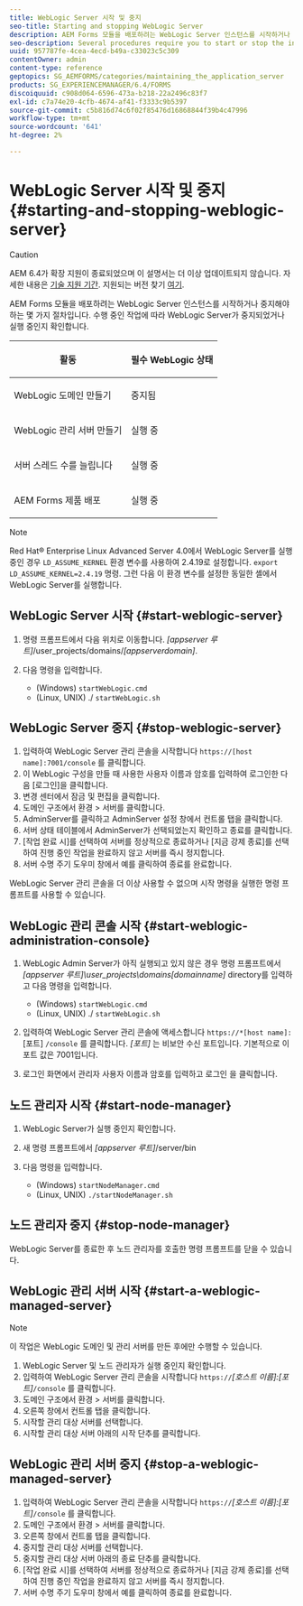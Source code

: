 ```yaml
---
title: WebLogic Server 시작 및 중지
seo-title: Starting and stopping WebLogic Server
description: AEM Forms 모듈을 배포하려는 WebLogic Server 인스턴스를 시작하거나 중지해야 하는 몇 가지 절차입니다. 이 문서에서는 WebLogic Server를 시작하고 중지하는 방법에 대해 설명합니다.
seo-description: Several procedures require you to start or stop the instance of WebLogic Server where you want to deploy AEM forms modules. This document describes how to start and stop the WebLogic Server.
uuid: 957787fe-4cea-4ecd-b49a-c33023c5c309
contentOwner: admin
content-type: reference
geptopics: SG_AEMFORMS/categories/maintaining_the_application_server
products: SG_EXPERIENCEMANAGER/6.4/FORMS
discoiquuid: c908d064-6596-473a-b218-22a2496c83f7
exl-id: c7a74e20-4cfb-4674-af41-f3333c9b5397
source-git-commit: c5b816d74c6f02f85476d16868844f39b4c47996
workflow-type: tm+mt
source-wordcount: '641'
ht-degree: 2%

---
```


# WebLogic Server 시작 및 중지 {#starting-and-stopping-weblogic-server}

>[!CAUTION]
>
>AEM 6.4가 확장 지원이 종료되었으며 이 설명서는 더 이상 업데이트되지 않습니다. 자세한 내용은 [기술 지원 기간](https://helpx.adobe.com/kr/support/programs/eol-matrix.html). 지원되는 버전 찾기 [여기](https://experienceleague.adobe.com/docs/).

AEM Forms 모듈을 배포하려는 WebLogic Server 인스턴스를 시작하거나 중지해야 하는 몇 가지 절차입니다. 수행 중인 작업에 따라 WebLogic Server가 중지되었거나 실행 중인지 확인합니다.

<table> 
 <thead> 
  <tr> 
   <th><p>활동</p></th> 
   <th><p>필수 WebLogic 상태</p></th> 
  </tr> 
 </thead> 
 <tbody>
  <tr> 
   <td><p>WebLogic 도메인 만들기</p></td> 
   <td><p>중지됨</p></td> 
  </tr> 
  <tr> 
   <td><p>WebLogic 관리 서버 만들기</p></td> 
   <td><p>실행 중</p></td> 
  </tr> 
  <tr> 
   <td><p>서버 스레드 수를 늘립니다</p></td> 
   <td><p>실행 중</p></td> 
  </tr> 
  <tr> 
   <td><p>AEM Forms 제품 배포</p></td> 
   <td><p>실행 중</p></td> 
  </tr> 
 </tbody> 
</table>

>[!NOTE]
>
>Red Hat® Enterprise Linux Advanced Server 4.0에서 WebLogic Server를 실행 중인 경우 `LD_ASSUME_KERNEL` 환경 변수를 사용하여 2.4.19로 설정합니다. `export LD_ASSUME_KERNEL=2.4.19` 명령. 그런 다음 이 환경 변수를 설정한 동일한 셸에서 WebLogic Server를 실행합니다.

## WebLogic Server 시작 {#start-weblogic-server}

1. 명령 프롬프트에서 다음 위치로 이동합니다. *[appserver 루트]*/user_projects/domains/*[appserverdomain]*.
1. 다음 명령을 입력합니다.

   * (Windows) `startWebLogic.cmd`
   * (Linux, UNIX) ./ `startWebLogic.sh`

## WebLogic Server 중지 {#stop-weblogic-server}

1. 입력하여 WebLogic Server 관리 콘솔을 시작합니다 `https://[host name]:7001/console` 를 클릭합니다.
1. 이 WebLogic 구성을 만들 때 사용한 사용자 이름과 암호를 입력하여 로그인한 다음 [로그인]을 클릭합니다.
1. 변경 센터에서 잠금 및 편집을 클릭합니다.
1. 도메인 구조에서 환경 > 서버를 클릭합니다.
1. AdminServer를 클릭하고 AdminServer 설정 창에서 컨트롤 탭을 클릭합니다.
1. 서버 상태 테이블에서 AdminServer가 선택되었는지 확인하고 종료를 클릭합니다.
1. [작업 완료 시]를 선택하여 서버를 정상적으로 종료하거나 [지금 강제 종료]를 선택하여 진행 중인 작업을 완료하지 않고 서버를 즉시 정지합니다.
1. 서버 수명 주기 도우미 창에서 예를 클릭하여 종료를 완료합니다.

WebLogic Server 관리 콘솔을 더 이상 사용할 수 없으며 시작 명령을 실행한 명령 프롬프트를 사용할 수 있습니다.

## WebLogic 관리 콘솔 시작 {#start-weblogic-administration-console}

1. WebLogic Admin Server가 아직 실행되고 있지 않은 경우 명령 프롬프트에서 *[appserver 루트]\user_projects\domains\[domainname]* directory를 입력하고 다음 명령을 입력합니다.

   * (Windows) `startWebLogic.cmd`
   * (Linux, UNIX) ./ `startWebLogic.sh`

1. 입력하여 WebLogic Server 관리 콘솔에 액세스합니다 `https://*[host name]:`[포트] `/console` 를 클릭합니다. *[포트]* 는 비보안 수신 포트입니다. 기본적으로 이 포트 값은 7001입니다.
1. 로그인 화면에서 관리자 사용자 이름과 암호를 입력하고 로그인 을 클릭합니다.

## 노드 관리자 시작 {#start-node-manager}

1. WebLogic Server가 실행 중인지 확인합니다.
1. 새 명령 프롬프트에서 *[appserver 루트]*/server/bin
1. 다음 명령을 입력합니다.

   * (Windows) `startNodeManager.cmd`
   * (Linux, UNIX) `./startNodeManager.sh`

## 노드 관리자 중지 {#stop-node-manager}

WebLogic Server를 종료한 후 노드 관리자를 호출한 명령 프롬프트를 닫을 수 있습니다.

## WebLogic 관리 서버 시작 {#start-a-weblogic-managed-server}

>[!NOTE]
>
>이 작업은 WebLogic 도메인 및 관리 서버를 만든 후에만 수행할 수 있습니다.

1. WebLogic Server 및 노드 관리자가 실행 중인지 확인합니다.
1. 입력하여 WebLogic Server 관리 콘솔을 시작합니다 `https://`*[호스트 이름]:[포트&#x200B;]*`/console` 를 클릭합니다.
1. 도메인 구조에서 환경 > 서버를 클릭합니다.
1. 오른쪽 창에서 컨트롤 탭을 클릭합니다.
1. 시작할 관리 대상 서버를 선택합니다.
1. 시작할 관리 대상 서버 아래의 시작 단추를 클릭합니다.

## WebLogic 관리 서버 중지 {#stop-a-weblogic-managed-server}

1. 입력하여 WebLogic Server 관리 콘솔을 시작합니다 `https://`*[호스트 이름]:[포트&#x200B;]*`/console` 를 클릭합니다.
1. 도메인 구조에서 환경 > 서버를 클릭합니다.
1. 오른쪽 창에서 컨트롤 탭을 클릭합니다.
1. 중지할 관리 대상 서버를 선택합니다.
1. 중지할 관리 대상 서버 아래의 종료 단추를 클릭합니다.
1. [작업 완료 시]를 선택하여 서버를 정상적으로 종료하거나 [지금 강제 종료]를 선택하여 진행 중인 작업을 완료하지 않고 서버를 즉시 정지합니다.
1. 서버 수명 주기 도우미 창에서 예를 클릭하여 종료를 완료합니다.

